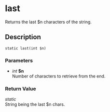 # last
Returns the last $n characters of the string.

## Description
`static last(int $n)`

### Parameters
* _int_ __$n__  
Number of characters to retrieve from the end.


### Return Value
_static_  
String being the last $n chars.